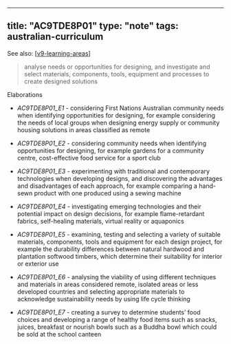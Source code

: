 
---
title: "AC9TDE8P01"
type: "note"
tags: australian-curriculum
---

See also: [[v9-learning-areas]]


> analyse needs or opportunities for designing, and investigate and select materials, components, tools, equipment and processes to create designed solutions

Elaborations


- _AC9TDE8P01_E1_ - considering First Nations Australian community needs when identifying opportunities for designing, for example considering the needs of local groups when designing energy supply or community housing solutions in areas classified as remote

- _AC9TDE8P01_E2_ - considering community needs when identifying opportunities for designing, for example gardens for a community centre, cost-effective food service for a sport club

- _AC9TDE8P01_E3_ - experimenting with traditional and contemporary technologies when developing designs, and discovering the advantages and disadvantages of each approach, for example comparing a hand-sewn product with one produced using a sewing machine

- _AC9TDE8P01_E4_ - investigating emerging technologies and their potential impact on design decisions, for example flame-retardant fabrics, self-healing materials, virtual reality or aquaponics

- _AC9TDE8P01_E5_ - examining, testing and selecting a variety of suitable materials, components, tools and equipment for each design project, for example the durability differences between natural hardwood and plantation softwood timbers, which determine their suitability for interior or exterior use

- _AC9TDE8P01_E6_ - analysing the viability of using different techniques and materials in areas considered remote, isolated areas or less developed countries and selecting appropriate materials to acknowledge sustainability needs by using life cycle thinking

- _AC9TDE8P01_E7_ - creating a survey to determine students’ food choices and developing a range of healthy food items such as snacks, juices, breakfast or nourish bowls such as a Buddha bowl which could be sold at the school canteen

[//begin]: # "Autogenerated link references for markdown compatibility"
[v9-learning-areas]: ../v9-learning-areas "Learning Areas"
[//end]: # "Autogenerated link references"
